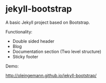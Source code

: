 # jekyll-bootstrap

A basic Jekyll project based on Bootstrap.

Functionality:
  - Double sided header
  - Blog
  - Documentation section (Two level structure)
  - Sticky footer

 Demo: 

 http://oleingemann.github.io/jekyll-bootstrap/
